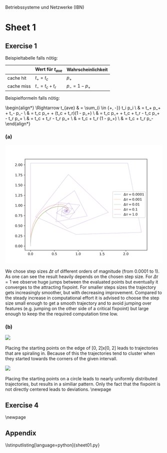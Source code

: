 Betriebssysteme und Netzwerke (IBN)

# Sheet 1

## Exercise 1

Beispieltabelle falls nötig:

|            | Wert für $t_{ave}$ | Wahrscheinlichkeit |
| ---------- | ------------------ | ------------------ |
| cache hit  | $t_+ = t_c$        | $p_+$              |
| cache miss | $t_- = t_c + t_r$  | $p_- = 1 - p_+$    |

Beispielformeln falls nötig:

\begin{align*}
\Rightarrow t_{ave} & = \sum_{i \in \{+, -\}} t_i p_i \\
                    & = t_+ p_+ + t_- p_- \\
                    & = t_c p_+ + (t_c + t_r)(1 - p_+) \\
                    & = t_c p_+ + t_c + t_r - t_c p_+ - t_r p_+ \\
                    & = t_c + t_r - t_r p_+ \\
                    & = t_c + t_r (1 - p_+) \\
                    & = t_c + t_r p_-
\end{align*}

### (a)

![](ex1a.png)

We chose step sizes $\Delta\tau$ of different orders of magnitude (from 0.0001 to 1). As one can see the result heavily depends on the chosen step size. For $\Delta\tau = 1$ we observe huge jumps between the evaluated points but eventually it converges to the attracting fixpoint. For smaller steps sizes the trajectory gets increasingly smoother, but with decreasing improvement. Compared to the steady increase in computational effort it is advised to choose the step size small enough to get a smooth trajectory and to avoid jumping over features (e.g. jumping on the other side of a critical fixpoint) but large enough to keep the the required computation time low.

### (b)

![](ex1bsquare)

Placing the starting points on the edge of [0, 2]x[0, 2] leads to trajectories that are spiraling in. Because of this the trajectories tend to cluster when they started towards the corners of the given intervall.

![](ex1bcircle)

Placing the starting points on a circle leads to nearly uniformly distributed trajectories, but results in a similiar pattern. Only the fact that the fixpoint is not directly centered leads to deviations.
\newpage
## Exercise 4

\newpage
## Appendix

\lstinputlisting[language=python]{sheet01.py}
